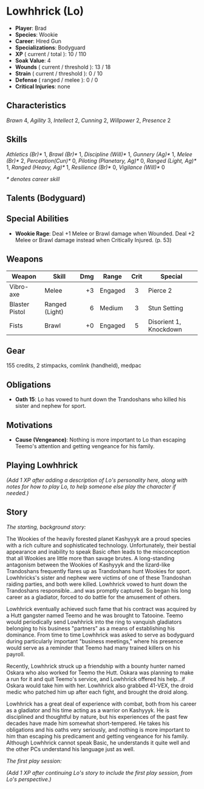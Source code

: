 # Lowhhrick (Lo)
- **Player**: Brad
- **Species**: Wookie
- **Career**: Hired Gun
- **Specializations**: Bodyguard
- **XP** ( current / total ): 10 / 110
- **Soak Value**: 4
- **Wounds** ( current / threshold ): 13 / 18
- **Strain** ( current / threshold ): 0 / 10
- **Defense** ( ranged / melee ): 0 / 0
- **Critical Injuries**: none

## Characteristics
_Brawn_ 4,
_Agility_ 3,
_Intellect_ 2,
_Cunning_ 2,
_Willpower_ 2,
_Presence_ 2

## Skills
_Athletics (Br)*_ 1,
_Brawl (Br)*_ 1,
_Discipline (Will)*_ 1,
_Gunnery (Ag)*_ 1,
_Melee (Br)*_ 2,
_Perception(Cun)*_ 0,
_Piloting (Planetary, Ag)*_ 0,
_Ranged (Light, Ag)*_ 1,
_Ranged (Heavy, Ag)*_ 1,
_Resilience (Br)*_ 0,
_Vigilance (Will)*_ 0

_* denotes career skill_

## Talents (Bodyguard)

## Special Abilities
- **Wookie Rage**: Deal +1 Melee or Brawl damage when Wounded. Deal +2 Melee or Brawl damage instead when Critically Injured. (p. 53)

## Weapons
| Weapon         | Skill          | Dmg | Range   | Crit | Special                |
| -------------- | -------------- | --: | ------- | :--: | ---------------------- |
| Vibro-axe      | Melee          |  +3 | Engaged | 3    | Pierce 2               |
| Blaster Pistol | Ranged (Light) |   6 | Medium  | 3    | Stun Setting           |
| Fists          | Brawl          |  +0 | Engaged | 5    | Disorient 1, Knockdown |

## Gear
155 credits, 2 stimpacks, comlink (handheld), medpac

## Obligations
- **Oath 15**: Lo has vowed to hunt down the Trandoshans who killed his sister and nephew for sport.

## Motivations
- **Cause (Vengeance)**: Nothing is more important to Lo than escaping Teemo's attention and getting vengeance for his family.

## Playing Lowhhrick

_(Add 1 XP after adding a description of Lo's personality here, along with notes for how to play Lo, to help someone else play the character if needed.)_

## Story

_The starting, background story:_

The Wookies of the heavily forested planet Kashyyyk are a proud species with a rich culture and sophisticated technology. Unfortunately, their bestial appearance and inability to speak Basic often leads to the misconception that all Wookies are little more than savage brutes. A long-standing antagonism between the Wookies of Kashyyyk and the lizard-like Trandoshans frequently flares up as Trandoshans hunt Wookies for sport. Lowhhricks's sister and nephew were victims of one of these Trandoshan raiding parties, and both were killed. Lowhhrick vowed to hunt down the Trandoshans responsible…and was promptly captured. So began his long career as a gladiator, forced to do battle for the amusement of others.

Lowhhrick eventually achieved such fame that his contract was acquired by a Hutt gangster named Teemo and he was brought to Tatooine. Teemo would periodically send Lowhhrick into the ring to vanquish gladiators belonging to his business "partners" as a means of establishing his dominance. From time to time Lowhhrick was asked to serve as bodyguard during particularly important "business meetings," where his presence would serve as a reminder that Teemo had many trained killers on his payroll.

Recently, Lowhhrick struck up a friendship with a bounty hunter named Oskara who also worked for Teemo the Hutt. Oskara was planning to make a run for it and quit Teemo's service, and Lowhhrick offered his help…if Oskara would take him with her. Lowhhrick also grabbed 41-VEX, the droid medic who patched him up after each fight, and brought the droid along.

Lowhhrick has a great deal of experience with combat, both from his career as a gladiator and his time acting as a warrior on Kashyyyk. He is disciplined and thoughtful by nature, but his experiences of the past few decades have made him somewhat short-tempered. He takes his obligations and his oaths very seriously, and nothing is more important to him than escaping his predicament and getting vengeance for his family. Although Lowhhrick cannot speak Basic, he understands it quite well and the other PCs understand his language just as well.

_The first play session:_

_(Add 1 XP after continuing Lo's story to include the first play session, from Lo's perspective.)_
